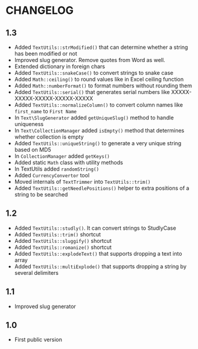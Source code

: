 CHANGELOG
=========

1.3
---

 * Added `TextUtils::strModified()` that can determine whether a string has been modified or not
 * Improved slug generator. Remove quotes from Word as well.
 * Extended dictionary in foreign chars
 * Added `TextUtils::snakeCase()` to convert strings to snake case
 * Added `Math::ceiling()` to round values like in Excel ceiling function
 * Added `Math::numberFormat()` to format numbers without rounding them
 * Added `TextUtils::serial()` that generates serial numbers like XXXXX-XXXXX-XXXXX-XXXXX-XXXXX
 * Added `TextUtils::normalizeColumn()` to convert column names like `first_name` to `First Name`
 * In `Text\SlugGenerator` added `getUniqueSlug()` method to handle uniqueness
 * In `Text\CollectionManager` added `isEmpty()` method that determines whether collection is empty
 * Added `TextUtils::uniqueString()` to generate a very unique string based on MD5
 * In `CollectionManager` added `getKeys()`
 * Added static `Math` class with utility methods
 * In TextUtils added `randomString()`
 * Added `CurrencyConvertor` tool
 * Moved internals of `TextTrimmer` into `TextUtils::trim()`
 * Added `TextUtils::getNeedlePositions()` helper to extra positions of a string to be searched

1.2
---

 * Added `TextUtils::studly()`. It can convert strings to StudlyCase
 * Added `TextUtils::trim()` shortcut
 * Added `TextUtils::sluggify()` shortcut
 * Added `TextUtils::romanize()` shortcut
 * Added `TextUtils::explodeText()` that supports dropping a text into array
 * Added `TextUtils::multiExplode()` that supports dropping a string by several delimiters

1.1
---

 * Improved slug generator

1.0
---

 * First public version